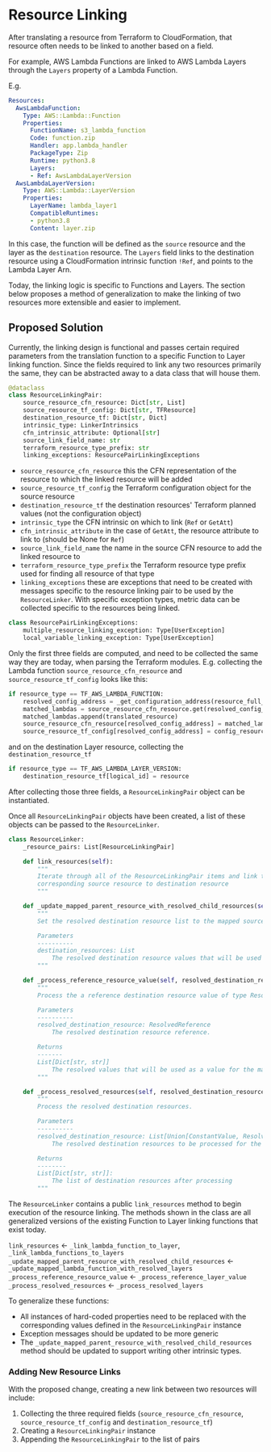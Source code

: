 # Resource Linking

After translating a resource from Terraform to CloudFormation, 
that resource often needs to be linked to another based on a field.

For example, AWS Lambda Functions are linked to AWS Lambda Layers through the 
`Layers` property of a Lambda Function.

E.g.
```yaml
Resources:
  AwsLambdaFunction:
    Type: AWS::Lambda::Function
    Properties:
      FunctionName: s3_lambda_function
      Code: function.zip
      Handler: app.lambda_handler
      PackageType: Zip
      Runtime: python3.8
      Layers:
      - Ref: AwsLambdaLayerVersion
  AwsLambdaLayerVersion:
    Type: AWS::Lambda::LayerVersion
    Properties:
      LayerName: lambda_layer1
      CompatibleRuntimes:
      - python3.8
      Content: layer.zip
```

In this case, the function will be defined as the `source` resource and the layer
as the `destination` resource. The `Layers` field links to the destination resource 
using a CloudFormation intrinsic function `!Ref`, and points to the Lambda Layer Arn.

Today, the linking logic is specific to Functions and Layers. The section below proposes
a method of generalization to make the linking of two resources more extensible and easier to implement.

## Proposed Solution
Currently, the linking design is functional and passes certain required parameters from 
the translation function to a specific Function to Layer linking function. Since the fields required to link any two resources primarily the same, they can be abstracted away to a data class
that will house them.

```python
@dataclass
class ResourceLinkingPair:
    source_resource_cfn_resource: Dict[str, List]
    source_resource_tf_config: Dict[str, TFResource]
    destination_resource_tf: Dict[str, Dict]
    intrinsic_type: LinkerIntrinsics
    cfn_intrinsic_attribute: Optional[str]
    source_link_field_name: str
    terraform_resource_type_prefix: str
    linking_exceptions: ResourcePairLinkingExceptions
```

- `source_resource_cfn_resource` this the CFN representation of the resource to which the linked resource will be added
- `source_resource_tf_config` the Terraform configuration object for the source resource
- `destination_resource_tf` the destination resources' Terraform planned values (not the configuration object)
- `intrinsic_type` the CFN intrinsic on which to link (`Ref` or `GetAtt`)
- `cfn_intrinsic_attribute` in the case of `GetAtt`, the resource attribute to link to (should be None for `Ref`)
- `source_link_field_name` the name in the source CFN resource to add the linked resource to
- `terraform_resource_type_prefix` the Terraform resource type prefix used for finding all resource of that type
- `linking_exceptions` these are exceptions that need to be created with messages specific to the resource linking pair to be used
by the `ResourceLinker`. With specific exception types, metric data can be collected specific to the resources being linked.

```python
class ResourcePairLinkingExceptions:
    multiple_resource_linking_exception: Type[UserException]
    local_variable_linking_exception: Type[UserException]
```


Only the first three fields are computed, and need to be collected the same way they are today, when parsing the Terraform modules.
E.g. collecting the Lambda function `source_resource_cfn_resource` and `source_resource_tf_config` looks like this:
```python
if resource_type == TF_AWS_LAMBDA_FUNCTION:
    resolved_config_address = _get_configuration_address(resource_full_address)
    matched_lambdas = source_resource_cfn_resource.get(resolved_config_address, [])
    matched_lambdas.append(translated_resource)
    source_resource_cfn_resource[resolved_config_address] = matched_lambdas
    source_resource_tf_config[resolved_config_address] = config_resource
```

and on the destination Layer resource, collecting the `destination_resource_tf`
```python
if resource_type == TF_AWS_LAMBDA_LAYER_VERSION:
    destination_resource_tf[logical_id] = resource
```

After collecting those three fields, a `ResourceLinkingPair` object can be instantiated.

Once all `ResourceLinkingPair` objects have been created, a list of these objects can be passed to the `ResourceLinker`.
```python
class ResourceLinker:
    _resource_pairs: List[ResourceLinkingPair]

    def link_resources(self):
        """
        Iterate through all of the ResourceLinkingPair items and link the
        corresponding source resource to destination resource
        """

    def _update_mapped_parent_resource_with_resolved_child_resources(self, destination_resources: List):
        """
        Set the resolved destination resource list to the mapped source resources.

        Parameters
        ----------
        destination_resources: List
            The resolved destination resource values that will be used as a value for the mapped CFN resource attribute.
        """

    def _process_reference_resource_value(self, resolved_destination_resource: ResolvedReference):
        """
        Process the a reference destination resource value of type ResolvedReference.

        Parameters
        ----------
        resolved_destination_resource: ResolvedReference
            The resolved destination resource reference.

        Returns
        -------
        List[Dict[str, str]]
            The resolved values that will be used as a value for the mapped CFN resource attribute.
        """

    def _process_resolved_resources(self, resolved_destination_resource: List[Union[ConstantValue, ResolvedReference]]):
        """
        Process the resolved destination resources.

        Parameters
        ----------
        resolved_destination_resource: List[Union[ConstantValue, ResolvedReference]]
            The resolved destination resources to be processed for the input source resource.

        Returns
        --------
        List[Dict[str, str]]:
            The list of destination resources after processing
        """
```

The `ResourceLinker` contains a public `link_resources` method to begin execution of the resource linking. The methods 
shown in the class are all generalized versions of the existing Function to Layer linking functions that exist today.

`link_resources` &larr; `_link_lambda_function_to_layer`, `_link_lambda_functions_to_layers`
`_update_mapped_parent_resource_with_resolved_child_resources` &larr; `_update_mapped_lambda_function_with_resolved_layers`
`_process_reference_resource_value` &larr; `_process_reference_layer_value`
`_process_resolved_resources` &larr; `_process_resolved_layers` 

To generalize these functions: 
- All instances of hard-coded properties need to be replaced with the corresponding values
defined in the `ResourceLinkingPair` instance
- Exception messages should be updated to be more generic
- The `_update_mapped_parent_resource_with_resolved_child_resources` method should be updated to support writing other intrinsic types.


### Adding New Resource Links
With the proposed change, creating a new link between two resources will include:
1. Collecting the three required fields (`source_resource_cfn_resource`, `source_resource_tf_config` and `destination_resource_tf`)
2. Creating a `ResourceLinkingPair` instance
3. Appending the `ResourceLinkingPair` to the list of pairs